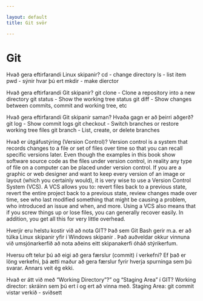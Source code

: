 ```yaml
---

layout: default
title: Git svör

---
```


# Git

Hvað gera eftirfarandi Linux skipanir?
cd - change directory
ls - list item
pwd - sýnir hvar þú ert
mkdir - make dierctor

Hvað gera eftirfarandi Git skipanir?
git clone - Clone a repository into a new directory
git status - Show the working tree status
git diff - Show changes between commits, commit and working tree, etc

Hvað gera eftirfarandi Git skipanir saman? Hvaða gagn er að þeirri aðgerð?
git log - Show commit logs
git checkout - Switch branches or restore working tree files
git branch - List, create, or delete branches

Hvað er útgáfustýring (Version Control)?
Version control is a system that records changes to a file or set of files over time so that you can recall specific versions later. Even though the examples in this book show software source code as the files under version control, in reality any type of file on a computer can be placed under version control.
If you are a graphic or web designer and want to keep every version of an image or layout (which you certainly would), it is very wise to use a Version Control System (VCS). A VCS allows you to: revert files back to a previous state, revert the entire project back to a previous state, review changes made over time, see who last modified something that might be causing a problem, who introduced an issue and when, and more. Using a VCS also means that if you screw things up or lose files, you can generally recover easily. In addition, you get all this for very little overhead.

Hverjir eru helstu kostir við að nota GIT?
Það sem Git Bash gerir m.a. er að túlka Linux skipanir yfir í Windows skipanir . Það auðveldar okkur vinnuna við umsjónarkerfið að nota aðeins eitt skipanakerfi óháð stýrikerfum.

Hversu oft telur þú að eigi að gera færslur (commit) í verkefni?
Ef það er löng verkefni, þá ætti maður að gera færslur fyrir hverja spurninga sem þú svarar. Annars veit ég ekki.

Hvað er átt við með “Working Directory”?” og “Staging Area” í GIT?
Working director: skráinn sem þú ert í og ert að vinna með.
Staging Area: git commit vistar verkið - sviðsett 
